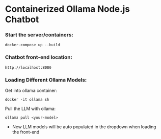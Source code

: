# Containerized Ollama Node.js Chatbot

### Start the server/containers:
`docker-compose up --build`

### Chatbot front-end location:

`http://localhost:8080`

### Loading Different Ollama Models:

Get into ollama container:

`docker -it ollama sh`

Pull the LLM with ollama:

`ollama pull <your-model>`

- New LLM models will be auto populated in the dropdown when loading the front-end
